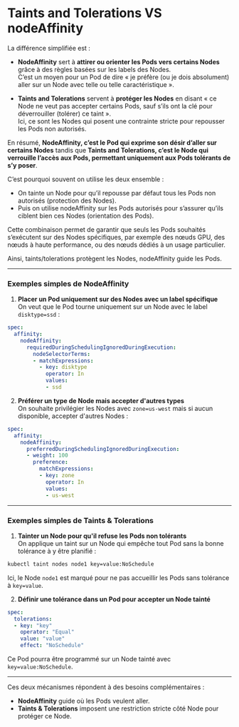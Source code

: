 # Taints and Tolerations VS nodeAffinity

La différence simplifiée est :

- **NodeAffinity** sert à **attirer ou orienter les Pods vers certains Nodes** grâce à des règles basées sur les labels des Nodes.  
  C’est un moyen pour un Pod de dire « je préfère (ou je dois absolument) aller sur un Node avec telle ou telle caractéristique ».

- **Taints and Tolerations** servent à **protéger les Nodes** en disant « ce Node ne veut pas accepter certains Pods, sauf s’ils ont la clé pour déverrouiller (tolérer) ce taint ».  
  Ici, ce sont les Nodes qui posent une contrainte stricte pour repousser les Pods non autorisés.

En résumé, **NodeAffinity, c’est le Pod qui exprime son désir d’aller sur certains Nodes** tandis que **Taints and Tolerations, c’est le Node qui verrouille l’accès aux Pods, permettant uniquement aux Pods tolérants de s’y poser**.

C’est pourquoi souvent on utilise les deux ensemble :
- On tainte un Node pour qu’il repousse par défaut tous les Pods non autorisés (protection des Nodes).
- Puis on utilise nodeAffinity sur les Pods autorisés pour s’assurer qu’ils ciblent bien ces Nodes (orientation des Pods).

Cette combinaison permet de garantir que seuls les Pods souhaités s’exécutent sur des Nodes spécifiques, par exemple des nœuds GPU, des nœuds à haute performance, ou des nœuds dédiés à un usage particulier.

Ainsi, taints/tolerations protègent les Nodes, nodeAffinity guide les Pods.

***

### Exemples simples de NodeAffinity

1. **Placer un Pod uniquement sur des Nodes avec un label spécifique**  
   On veut que le Pod tourne uniquement sur un Node avec le label `disktype=ssd` :

```yaml
spec:
  affinity:
    nodeAffinity:
      requiredDuringSchedulingIgnoredDuringExecution:
        nodeSelectorTerms:
        - matchExpressions:
          - key: disktype
            operator: In
            values:
            - ssd
```

2. **Préférer un type de Node mais accepter d'autres types**  
   On souhaite privilégier les Nodes avec `zone=us-west` mais si aucun disponible, accepter d'autres Nodes :

```yaml
spec:
  affinity:
    nodeAffinity:
      preferredDuringSchedulingIgnoredDuringExecution:
      - weight: 100
        preference:
          matchExpressions:
          - key: zone
            operator: In
            values:
            - us-west
```

***

### Exemples simples de Taints & Tolerations

1. **Tainter un Node pour qu'il refuse les Pods non tolérants**  
   On applique un taint sur un Node qui empêche tout Pod sans la bonne tolérance à y être planifié :

```bash
kubectl taint nodes node1 key=value:NoSchedule
```

Ici, le Node `node1` est marqué pour ne pas accueillir les Pods sans tolérance à `key=value`.

2. **Définir une tolérance dans un Pod pour accepter un Node tainté**

```yaml
spec:
  tolerations:
  - key: "key"
    operator: "Equal"
    value: "value"
    effect: "NoSchedule"
```

Ce Pod pourra être programmé sur un Node tainté avec `key=value:NoSchedule`.

***

Ces deux mécanismes répondent à des besoins complémentaires :
- **NodeAffinity** guide où les Pods veulent aller.
- **Taints & Tolerations** imposent une restriction stricte côté Node pour protéger ce Node.


